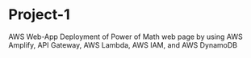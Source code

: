 # Project-1
AWS Web-App
 Deployment of Power of Math web page by using AWS Amplify, API Gateway, AWS Lambda, AWS IAM, and AWS DynamoDB 
